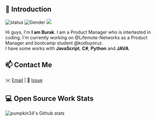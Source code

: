 ## 👋 Introduction




![status](https://img.shields.io/badge/status-up-brightgreen) ![Gender](https://img.shields.io/badge/gender-%F0%9F%A4%B5-lightgrey) ![](https://visitor-badge.glitch.me/badge?page_id=github.com/pumpkin34)

Hi guys, I'm **I am Burak**. I am a Product Manager who is intertested in coding. I'm currently working on @Lifemote-Networks as a Product Manager and bootcamp student @kodluyoruz.  
I have some works with **JavaScript**, **C#**, **Python** and **JAVA**.
## 📫 Contact Me 

✉️ [Email](mailto:burakalparsln@gmail.com) | 💬 [Issue](https://github.com/pumpkin34/pumpkin34/issues/me) 


## 💻 Open Source Work Stats


![pumpkin34's Github stats](https://github-readme-stats.vercel.app/api?username=pumpkin34&show_icons=true)

